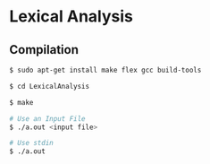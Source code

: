 # Lexical Analysis

## Compilation

```bash
$ sudo apt-get install make flex gcc build-tools

$ cd LexicalAnalysis

$ make 

# Use an Input File
$ ./a.out <input file>

# Use stdin
$ ./a.out

```